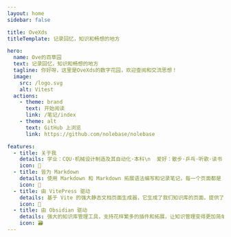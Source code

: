 ```yaml
---
layout: home
sidebar: false

title: OveXds
titleTemplate: 记录回忆，知识和畅想的地方

hero:
  name: Ove的百草园
  text: 记录回忆，知识和畅想的地方
  tagline: 你好呀，这里是OveXds的数字花园，欢迎查阅和交流思想！
  image:
    src: /logo.svg
    alt: Vitest
  actions:
    - theme: brand
      text: 开始阅读
      link: /笔记/index
    - theme: alt
      text: GitHub 上浏览
      link: https://github.com/nolebase/nolebase

features:
  - title: 关于我
    details: 学业：CQU·机械设计制造及其自动化·本科\n  爱好：散步·乒乓·听歌·读书
    icon: 🌈
  - title: 皆为 Markdown
    details: 使用 Markdown 和 Markdown 拓展语法编写和记录笔记，每一个页面都是 Markdown 文件。
    icon: 📃
  - title: 由 VitePress 驱动
    details: 基于 Vite 的强大静态文档页面生成器，它生成了我们知识库的页面，提供了简单易用的主题和工具。
    icon: 🚀
  - title: 由 Obsidian 驱动
    details: 强大的知识库管理工具，支持花样繁多的插件和拓展，让知识管理变得更加简单。
    icon: 🗃
---
```


<HomePage />
